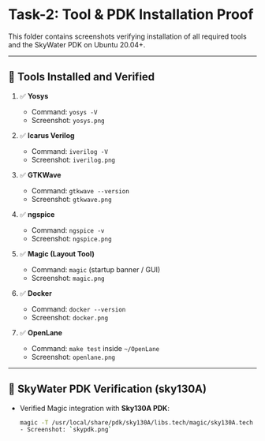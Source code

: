 # Task-2: Tool & PDK Installation Proof

This folder contains screenshots verifying installation of all required tools and the SkyWater PDK on Ubuntu 20.04+.

---

## 🔹 Tools Installed and Verified

1. ✅ **Yosys**
   - Command: `yosys -V`
   - Screenshot: `yosys.png`

2. ✅ **Icarus Verilog**
   - Command: `iverilog -V`
   - Screenshot: `iverilog.png`

3. ✅ **GTKWave**
   - Command: `gtkwave --version`
   - Screenshot: `gtkwave.png`

4. ✅ **ngspice**
   - Command: `ngspice -v`
   - Screenshot: `ngspice.png`

5. ✅ **Magic (Layout Tool)**
   - Command: `magic` (startup banner / GUI)
   - Screenshot: `magic.png`

6. ✅ **Docker**
   - Command: `docker --version`
   - Screenshot: `docker.png`

7. ✅ **OpenLane**
   - Command: `make test` inside `~/OpenLane`
   - Screenshot: `openlane.png`

---

## 🔹 SkyWater PDK Verification (sky130A)

- Verified Magic integration with **Sky130A PDK**:  
  ```bash
  magic -T /usr/local/share/pdk/sky130A/libs.tech/magic/sky130A.tech
  - Screenshot: `skypdk.png`

